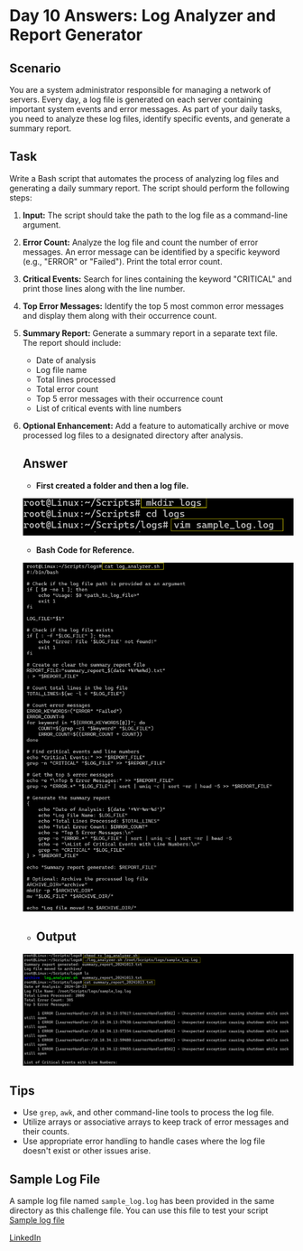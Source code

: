 # Day 10 Answers: Log Analyzer and Report Generator

## Scenario

You are a system administrator responsible for managing a network of servers. Every day, a log file is generated on each server containing important system events and error messages. As part of your daily tasks, you need to analyze these log files, identify specific events, and generate a summary report.

## Task

Write a Bash script that automates the process of analyzing log files and generating a daily summary report. The script should perform the following steps:

1. **Input:** The script should take the path to the log file as a command-line argument.

2. **Error Count:** Analyze the log file and count the number of error messages. An error message can be identified by a specific keyword (e.g., "ERROR" or "Failed"). Print the total error count.

3. **Critical Events:** Search for lines containing the keyword "CRITICAL" and print those lines along with the line number.

4. **Top Error Messages:** Identify the top 5 most common error messages and display them along with their occurrence count.

5. **Summary Report:** Generate a summary report in a separate text file. The report should include:
   - Date of analysis
   - Log file name
   - Total lines processed
   - Total error count
   - Top 5 error messages with their occurrence count
   - List of critical events with line numbers

6. **Optional Enhancement:** Add a feature to automatically archive or move processed log files to a designated directory after analysis.

   <h2>Answer</h2>

   - **First created a folder and then a log file.**

   ![image](https://github.com/sdadu2206/90DaysOfDevOps/blob/master/2024/day10/image/task1.png?raw=true)

   - **Bash Code for Reference.**

   ![image](https://github.com/sdadu2206/90DaysOfDevOps/blob/master/2024/day10/image/task2.png?raw=true)

   - <h2>Output</h2>

   ![image](https://github.com/sdadu2206/90DaysOfDevOps/blob/master/2024/day10/image/output.png?raw=true)

## Tips

- Use `grep`, `awk`, and other command-line tools to process the log file.
- Utilize arrays or associative arrays to keep track of error messages and their counts.
- Use appropriate error handling to handle cases where the log file doesn't exist or other issues arise.

## Sample Log File

A sample log file named `sample_log.log` has been provided in the same directory as this challenge file. You can use this file to test your script [Sample log file](https://github.com/logpai/loghub/blob/master/Zookeeper/Zookeeper_2k.log)

[LinkedIn](https://www.linkedin.com/in/sdadu2206/)
